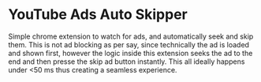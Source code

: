 # YouTube Ads Auto Skipper
Simple chrome extension to watch for ads, and automatically seek and skip them.
This is not ad blocking as per say, since technically the ad is loaded and shown first, however the logic inside this extension seeks the ad to the end and then presse the skip ad button instantly. This all ideally happens under <50 ms thus creating a seamless experience.
